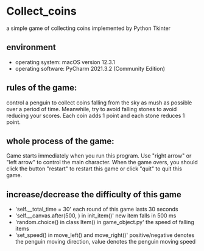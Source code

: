 # Collect_coins
a simple game of collecting coins implemented by Python Tkinter

## environment
- operating system: macOS version 12.3.1
- operating software: PyCharm 2021.3.2 (Community Edition)

## rules of the game:
control a penguin to collect coins falling from the sky as mush as possible
over a period of time. Meanwhile, try to avoid falling stones to avoid reducing
your scores. Each coin adds 1 point and each stone reduces 1 point.

## whole process of the game:
Game starts immediately when you run this program. Use "right arrow" or "left
arrow" to control the main character. When the game overs, you should click the
button "restart" to restart this game or click "quit" to quit this game.

## increase/decrease the difficulty of this game
- 'self.__total_time = 30' each round of this game lasts 30 seconds                                
- 'self.__canvas.after(500, ) in init_item()' new item falls in 500 ms 
- 'random.choice() in class Item() in game_object.py' the speed of falling items                                                                               
- 'set_speed() in move_left() and move_right()' positive/negative denotes the penguin moving direction, value denotes the penguin moving speed            
                                                                 
